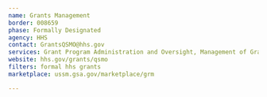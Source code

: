 ```yaml
---
name: Grants Management
border: 008659
phase: Formally Designated
agency: HHS
contact: GrantsQSMO@hhs.gov
services: Grant Program Administration and Oversight, Management of Grant Pre-Award, Award, Post-Award & Closeout, Grant Recipient Oversight (initial focus may be a Single Audit Solution)
website: hhs.gov/grants/qsmo
filters: formal hhs grants
marketplace: ussm.gsa.gov/marketplace/grm

---
```

